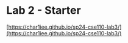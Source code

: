 # Lab 2 - Starter
[https://char1iee.github.io/sp24-cse110-lab3/](https://char1iee.github.io/sp24-cse110-lab3/)

